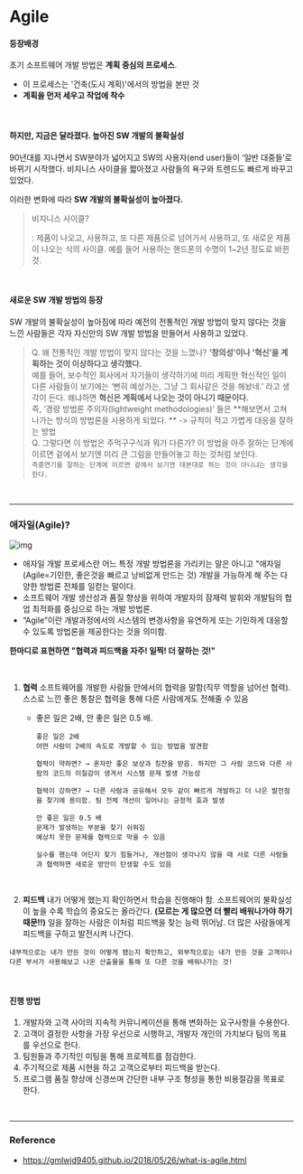 # Agile

#### 등장배경

초기 소프트웨어 개발 방법은 **계획 중심의 프로세스**.

- 이 프로세스는 '건축(도시 계획)'에서의 방법을 본딴 것
- **계획을 먼저 세우고 작업에 착수**

<br>

#### 하지만, 지금은 달라졌다. 높아진 SW 개발의 불확실성
90년대를 지나면서 SW분야가 넓어지고 SW의 사용자(end user)들이 ‘일반 대중들’로 바뀌기 시작했다.
비지니스 사이클을 짧아졌고 사람들의 욕구와 트렌드도 빠르게 바꾸고 있었다.

이러한 변화에 따라 **SW 개발의 불확실성이 높아졌다.**

> 비지니스 사이클?
>
> : 제품이 나오고, 사용하고, 또 다른 제품으로 넘어가서 사용하고, 또 새로운 제품이 나오는 식의 사이클. 예를 들어 사용하는 핸드폰의 수명이 1~2년 정도로 바뀐 것.

<br>

#### 새로운 SW 개발 방법의 등장

 SW 개발의 불확실성이 높아짐에 따라 예전의 전통적인 개발 방법이 맞지 않다는 것을 느낀 사람들은 각자 자신만의 SW 개발 방법을 만들어서 사용하고 있었다.

> Q. 왜 전통적인 개발 방법이 맞지 않다는 것을 느꼈나?
>  **‘창의성’이나 ‘혁신’을 계획하는 것이 이상하다고 생각했다.**  
> 예를 들어, 보수적인 회사에서 자기들이 생각하기에 미리 계획한 혁신적인 일이 다른 사람들이 보기에는 ‘뻔히 예상가는, 그냥 그 회사같은 것을 해놨네.’ 라고 생각이 든다. 왜냐하면 **혁신은 계획에서 나오는 것이 아니기 때문이다.**  
> 즉, ‘경량 방법론 주의자(lightweight methodologies)’ 들은 **해보면서 고쳐나가는 방식의 방법론을 사용하게 되었다. ** -> 규칙이 적고 가볍게 대응을 잘하는 방법  
> Q. 그렇다면 이 방법은 주먹구구식과 뭐가 다른가?
>  이 방법을 아주 잘하는 단계에 이르면 겉에서 보기엔 미리 큰 그림을 만들어놓고 하는 것처럼 보인다.  
>  ```즉흥연기를 잘하는 단계에 이르면 겉에서 보기엔 대본대로 하는 것이 아니냐는 생각을 한다.```

<br>

---

### 애자일(Agile)?

![img](https://gmlwjd9405.github.io/images/what-is-agile/scrum-diagram.png)

- 애자일 개발 프로세스란 어느 특정 개발 방법론을 가리키는 말은 아니고 "애자일(Agile=기민한, 좋은것을 빠르고 낭비없게 만드는 것) 개발을 가능하게 해 주는 다양한 방법론 전체를 일컫는 말이다.
- 소프트웨어 개발 생산성과 품질 향상을 위하여 개발자의 잠재력 발휘와 개발팀의 협업 최적화를 중심으로 하는 개발 방법론.
- “Agile”이란 개발과정에서의 시스템의 변경사항을 유연하게 또는 기민하게 대응할 수 있도록 방법론을 제공한다는 것을 의미함.

**한마디로 표현하면 "협력과 피드백을 자주! 일찍! 더 잘하는 것!"**

<br>

1. **협력**
   소프트웨어를 개발한 사람들 안에서의 협력을 말함(직무 역할을 넘어선 협력). 스스로 느낀 좋은 통찰은 협력을 통해 다른 사람에게도 전해줄 수 있음

   - 좋은 일은 2배, 안 좋은 일은 0.5 배.

     ```
     좋은 일은 2배
     어떤 사람이 2배의 속도로 개발할 수 있는 방법을 발견함
     
     협력이 약하면? → 혼자만 좋은 보상과 칭찬을 받음. 하지만 그 사람 코드와 다른 사람의 코드의 이질감이 생겨서 시스템 문제 발생 가능성
     
     협력이 강하면? → 다른 사람과 공유해서 모두 같이 빠르게 개발하고 더 나은 발전점을 찾기에 용이함. 팀 전체 개선이 일어나는 긍정적 효과 발생
     ```

     ```
     안 좋은 일은 0.5 배
     문제가 발생하는 부분을 찾기 쉬워짐
     예상치 못한 문제를 협력으로 막을 수 있음
     
     실수를 했는데 어딘지 찾기 힘들거나, 개선점이 생각나지 않을 때 서로 다른 사람들과 협력하면 새로운 방안이 탄생할 수도 있음
     ```

     <br>

2. **피드백**
   내가 어떻게 했는지 확인하면서 학습을 진행해야 함.
   소프트웨어의 불확실성이 높을 수록 학습의 중요도는 올라간다. **(모르는 게 많으면 더 빨리 배워나가야 하기 때문!!)**
   일을 잘하는 사람은 이처럼 피드백을 찾는 능력 뛰어남. 더 많은 사람들에게 피드백을 구하고 발전시켜 나간다.

```
내부적으로는 내가 만든 것이 어떻게 됐는지 확인하고, 외부적으로는 내가 만든 것을 고객이나 다른 부서가 사용해보고 나온 산출물을 통해 또 다른 것을 배워나가는 것!
```

<br>

#### 진행 방법

1. 개발자와 고객 사이의 지속적 커뮤니케이션을 통해 변화하는 요구사항을 수용한다.
2. 고객이 결정한 사항을 가장 우선으로 시행하고, 개발자 개인의 가치보다 팀의 목표를 우선으로 한다.
3. 팀원들과 주기적인 미팅을 통해 프로젝트를 점검한다.
4. 주기적으로 제품 시현을 하고 고객으로부터 피드백을 받는다.
5. 프로그램 품질 향상에 신경쓰며 간단한 내부 구조 형성을 통한 비용절감을 목표로 한다.

<br>

---

### Reference

- https://gmlwjd9405.github.io/2018/05/26/what-is-agile.html

